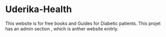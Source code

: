# Uderika-Health
This website is for free books and Guides for Diabetic patients.
This projet has an admin section , which is anther website enitrly.

